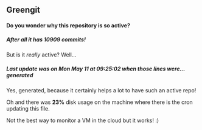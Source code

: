 ## Greengit

#### Do you wonder why this repository is so active?

##### After all it has 10909 commits!

But is it *really* active? Well...

##### Last update was on Mon May 11 at 09:25:02 when those lines were... generated

Yes, generated, because it certainly helps a lot to have such an active repo!

Oh and there was **23%** disk usage on the machine
where there is the cron updating this file.

Not the best way to monitor a VM in the cloud but it works! :)
